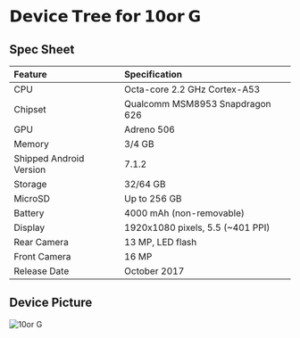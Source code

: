 # 𝗗𝗲𝘃𝗶𝗰𝗲 𝗧𝗿𝗲𝗲 𝗳𝗼𝗿 𝟭𝟬𝗼𝗿 𝗚

## Spec Sheet

| Feature                 | Specification                     |
| :---------------------- | :-------------------------------- |
| CPU                     | Octa-core 2.2 GHz Cortex-A53      |
| Chipset                 | Qualcomm MSM8953 Snapdragon 626   |
| GPU                     | Adreno 506                        |
| Memory                  | 3/4 GB                            |
| Shipped Android Version | 7.1.2                             |
| Storage                 | 32/64 GB                          |
| MicroSD                 | Up to 256 GB                      |
| Battery                 | 4000 mAh (non-removable)          |
| Display                 | 1920x1080 pixels, 5.5 (~401 PPI)  |
| Rear Camera             | 13 MP, LED flash                  |
| Front Camera            | 16 MP                             |
| Release Date            | October 2017                      |

## Device Picture

![10or G](https://www.seekpng.com/png/full/257-2578345_you-know-what-you-want-in-a-phone.png "10or G")